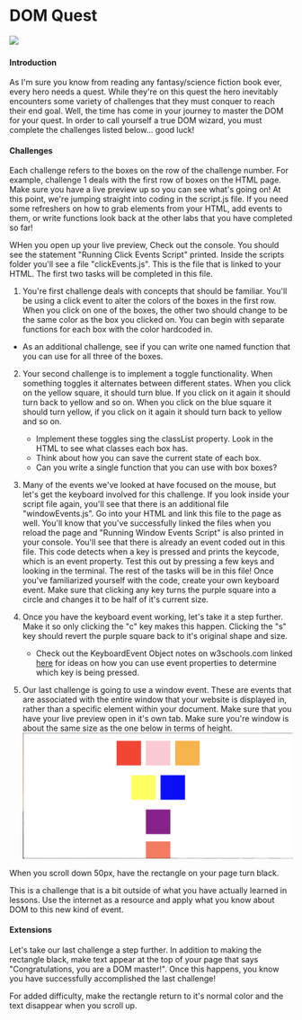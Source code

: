 # DOM Quest
![](https://media.gettyimages.com/photos/man-jumping-against-sky-during-sunset-picture-id728921339)
#### Introduction
As I'm sure you know from reading any fantasy/science fiction book ever, every hero needs a quest. While they're on this quest the hero inevitably encounters some variety of challenges that they must conquer to reach their end goal. Well, the time has come in your journey to master the DOM for your quest. In order to call yourself a true DOM wizard, you must complete the challenges listed below... good luck!

#### Challenges
Each challenge refers to the boxes on the row of the challenge number. For example, challenge 1 deals with the first row of boxes on the HTML page. Make sure you have a live preview up so you can see what's going on! At this point, we're jumping straight into coding in the script.js file. If you need some refreshers on how to grab elements from your HTML, add events to them, or write functions look back at the other labs that you have completed so far!

WHen you open up your live preview, Check out the console. You should see the statement "Running Click Events Script" printed. Inside the scripts folder you'll see a file "clickEvents.js". This is the file that is linked to your HTML. The first two tasks will be completed in this file.

1. You're first challenge deals with concepts that should be familiar. You'll be using a click event to alter the colors of the boxes in the first row. When you click on one of the boxes, the other two should change to be the same color as the box you clicked on. You can begin with separate functions for each box with the color hardcoded in.
  * As an additional challenge, see if you can write one named function that you can use for all three of the boxes.

2. Your second challenge is to implement a toggle functionality. When something toggles it alternates between different states. When you click on the yellow square, it should turn blue. If you click on it again it should turn back to yellow and so on. When you click on the blue square it should turn yellow, if you click on it again it should turn back to yellow and so on.
    * Implement these toggles sing the classList property. Look in the HTML to see what classes each box has.
    * Think about how you can save the current state of each box.
    * Can you write a single function that you can use with box boxes?

3. Many of the events we've looked at have focused on the mouse, but let's get the keyboard involved for this challenge. If you look inside your script file again, you'll see that there is an additional file "windowEvents.js". Go into your HTML and link this file to the page as well. You'll know that you've successfully linked the files when you reload the page and "Running Window Events Script" is also printed in your console. You'll see that there is already an event coded out in this file. This code detects when a key is pressed and prints the keycode, which is an event property. Test this out by pressing a few keys and looking in the terminal. The rest of the tasks will be in this file! Once you've familiarized yourself with the code, create your own keyboard event. Make sure that clicking any key turns the purple square into a circle and changes it to be half of it's current size.

4. Once you have the keyboard event working, let's take it a step further. Make it so only clicking the "c" key makes this happen. Clicking the "s" key should revert the purple square back to it's original shape and size.
    * Check out the KeyboardEvent Object notes on w3schools.com linked [here](https://www.w3schools.com/jsref/obj_keyboardevent.asp) for ideas on how you can use event properties to determine which key is being pressed.

5. Our last challenge is going to use a window event. These are events that are associated with the entire window that your website is displayed in, rather than a specific element within your document. Make sure that you have your live preview open in it's own tab. Make sure you're window is about the same size as the one below in terms of height.
![](screensize.png)

  When you scroll down 50px, have the rectangle on your page turn black.

  This is a challenge that is a bit outside of what you have actually learned in lessons. Use the internet as a resource and apply what you know about DOM to this new kind of event.


#### Extensions
Let's take our last challenge a step further. In addition to making the rectangle black, make text appear at the top of your page that says "Congratulations, you are a DOM master!". Once this happens, you know you have successfully accomplished the last challenge!

For added difficulty, make the rectangle return to it's normal color and the text disappear when you scroll up.
